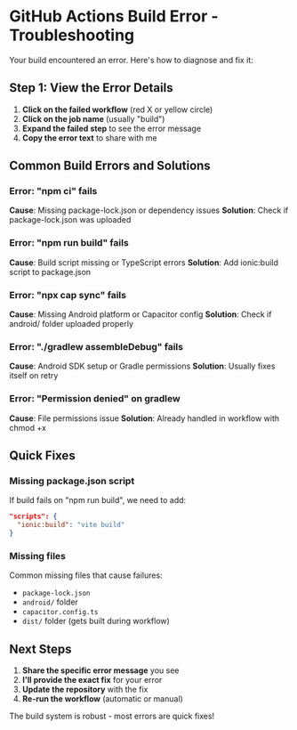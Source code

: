 # GitHub Actions Build Error - Troubleshooting

Your build encountered an error. Here's how to diagnose and fix it:

## Step 1: View the Error Details
1. **Click on the failed workflow** (red X or yellow circle)
2. **Click on the job name** (usually "build")
3. **Expand the failed step** to see the error message
4. **Copy the error text** to share with me

## Common Build Errors and Solutions

### Error: "npm ci" fails
**Cause**: Missing package-lock.json or dependency issues
**Solution**: Check if package-lock.json was uploaded

### Error: "npm run build" fails
**Cause**: Build script missing or TypeScript errors
**Solution**: Add ionic:build script to package.json

### Error: "npx cap sync" fails
**Cause**: Missing Android platform or Capacitor config
**Solution**: Check if android/ folder uploaded properly

### Error: "./gradlew assembleDebug" fails
**Cause**: Android SDK setup or Gradle permissions
**Solution**: Usually fixes itself on retry

### Error: "Permission denied" on gradlew
**Cause**: File permissions issue
**Solution**: Already handled in workflow with chmod +x

## Quick Fixes

### Missing package.json script
If build fails on "npm run build", we need to add:
```json
"scripts": {
  "ionic:build": "vite build"
}
```

### Missing files
Common missing files that cause failures:
- `package-lock.json`
- `android/` folder
- `capacitor.config.ts`
- `dist/` folder (gets built during workflow)

## Next Steps
1. **Share the specific error message** you see
2. **I'll provide the exact fix** for your error
3. **Update the repository** with the fix
4. **Re-run the workflow** (automatic or manual)

The build system is robust - most errors are quick fixes!